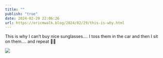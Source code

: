 ```yaml
---
title: ""
publish: "true"
date: 2024-02-29 22:06:26
url: https://ericmwalk.blog/2024/02/29/this-is-why.html
---
```


This is why I can’t buy nice sunglasses…. I toss them in the car and then I sit on them…. and repeat 🤦‍♂️

![](https://ericmwalk.blog/uploads/2024/img-8050.jpeg)